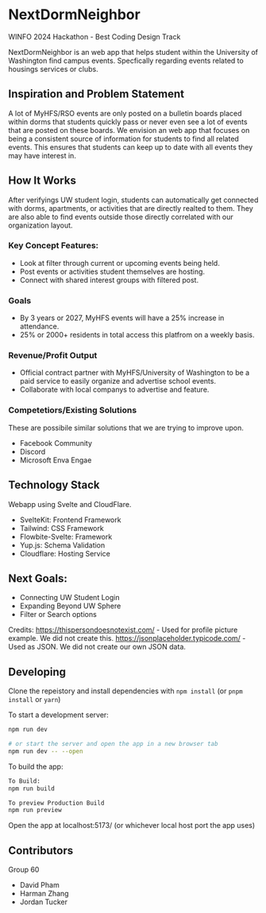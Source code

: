# NextDormNeighbor

WINFO 2024 Hackathon - Best Coding Design Track

NextDormNeighbor is an web app that helps student within the University of Washington find campus events. Specfically regarding events related to housings services or clubs.

## Inspiration and Problem Statement
A lot of MyHFS/RSO events are only posted on a bulletin boards placed within dorms that students quickly pass or never even see a lot of events that are posted on these boards. We envision an web app that focuses on being a consistent source of information for students to find all related events. This ensures that students can keep up to date with all events they may have interest in. 

## How It Works
After verifyings UW student login, students can automatically get connected with dorms, apartments, or activities that are directly realted to them. They are also able to find events outside those directly correlated with our organization layout.

### Key Concept Features:
- Look at filter through current or upcoming events being held. 
- Post events or activities student themselves are hosting.
- Connect with shared interest groups with filtered post.

### Goals
- By 3 years or 2027, MyHFS events will have a 25% increase in attendance.
- 25% or 2000+ residents in total access this platfrom on a weekly basis.

### Revenue/Profit Output
- Official contract partner with MyHFS/University of Washington to be a paid service to easily organize and advertise school events.
- Collaborate with local companys to advertise and feature.

### Competetiors/Existing Solutions
These are possibile similar solutions that we are trying to improve upon. 
- Facebook Community
- Discord
- Microsoft Enva Engae

## Technology Stack 
Webapp using Svelte and CloudFlare. 
- SvelteKit: Frontend Framework
- Tailwind: CSS Framework
- Flowbite-Svelte: Framework
- Yup.js: Schema Validation
- Cloudflare: Hosting Service

## Next Goals:
- Connecting UW Student Login
- Expanding Beyond UW Sphere
- Filter or Search options

Credits: 
https://thispersondoesnotexist.com/ - Used for profile picture example. We did not create this.
https://jsonplaceholder.typicode.com/ - Used as JSON. We did not create our own JSON data.

## Developing

Clone the repeistory and install dependencies with `npm install` (or `pnpm install` or `yarn`)

To start a development server:

```bash
npm run dev

# or start the server and open the app in a new browser tab
npm run dev -- --open
```

To build the app:

```bash
To Build:
npm run build

To preview Production Build
npm run preview
```

Open the app at localhost:5173/ (or whichever local host port the app uses)

## Contributors
Group 60
- David Pham
- Harman Zhang
- Jordan Tucker
